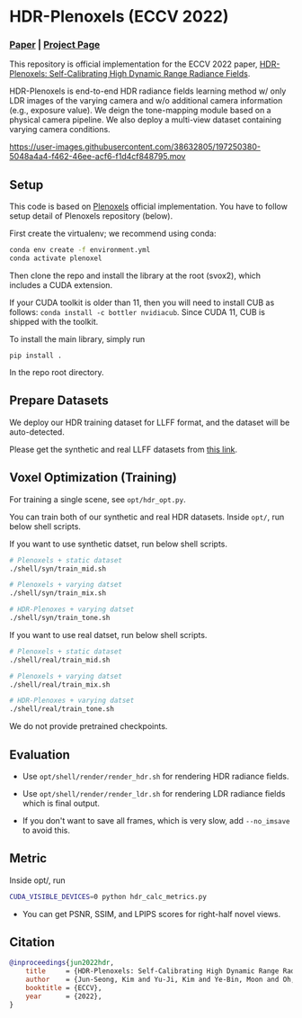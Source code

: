 # HDR-Plenoxels (ECCV 2022)

### [Paper](https://arxiv.org/abs/2208.06787) | [Project Page](https://hdr-plenoxels.github.io/)

This repository is official implementation for the ECCV 2022 paper, [HDR-Plenoxels: Self-Calibrating High Dynamic Range Radiance Fields](https://arxiv.org/abs/2208.06787). 

HDR-Plenoxels is end-to-end HDR radiance fields learning method w/ only LDR images of the varying camera and w/o additional camera information (e.g., exposure value).
We deign the tone-mapping module based on a physical camera pipeline.
We also deploy a multi-view dataset containing varying camera conditions.

https://user-images.githubusercontent.com/38632805/197250380-5048a4a4-f462-46ee-acf6-f1d4cf848795.mov

## Setup

This code is based on [Plenoxels](https://github.com/sxyu/svox2) official implementation. 
You have to follow setup detail of Plenoxels repository (below).


First create the virtualenv; we recommend using conda:
```sh
conda env create -f environment.yml
conda activate plenoxel
```

Then clone the repo and install the library at the root (svox2), which includes a CUDA extension.

If your CUDA toolkit is older than 11, then you will need to install CUB as follows:
`conda install -c bottler nvidiacub`.
Since CUDA 11, CUB is shipped with the toolkit.

To install the main library, simply run
```
pip install .
```
In the repo root directory.

## Prepare Datasets

We deploy our HDR training dataset for LLFF format, and the dataset will be auto-detected.


Please get the synthetic and real LLFF datasets from [this link](<https://postechackr-my.sharepoint.com/personal/gucka28_postech_ac_kr/_layouts/15/onedrive.aspx?id=%2Fpersonal%2Fgucka28%5Fpostech%5Fac%5Fkr%2FDocuments%2FHDR%2DPlenoxels%5Fdataset&ga=1>).


## Voxel Optimization (Training)

For training a single scene, see `opt/hdr_opt.py`.

You can train both of our synthetic and real HDR datasets.
Inside `opt/`, run below shell scripts.

If you want to use synthetic datset, run below shell scripts.
```bash
# Plenoxels + static dataset
./shell/syn/train_mid.sh

# Plenoxels + varying datset
./shell/syn/train_mix.sh

# HDR-Plenoxes + varying datset
./shell/syn/train_tone.sh
```

If you want to use real datset, run below shell scripts.
```bash
# Plenoxels + static dataset
./shell/real/train_mid.sh

# Plenoxels + varying datset
./shell/real/train_mix.sh

# HDR-Plenoxes + varying datset
./shell/real/train_tone.sh
```

We do not provide pretrained checkpoints.

## Evaluation

- Use `opt/shell/render/render_hdr.sh` for rendering HDR radiance fields.

- Use `opt/shell/render/render_ldr.sh` for rendering LDR radiance fields which is final output.

- If you don't want to save all frames, which is very slow, add `--no_imsave` to avoid this.

## Metric

Inside opt/, run
```bash
CUDA_VISIBLE_DEVICES=0 python hdr_calc_metrics.py
```

- You can get PSNR, SSIM, and LPIPS scores for right-half novel views.

## Citation

```BibTeX
@inproceedings{jun2022hdr,
    title     = {HDR-Plenoxels: Self-Calibrating High Dynamic Range Radiance Fields},
    author    = {Jun-Seong, Kim and Yu-Ji, Kim and Ye-Bin, Moon and Oh, Tae-Hyun},
    booktitle = {ECCV},
    year      = {2022},
}
```
